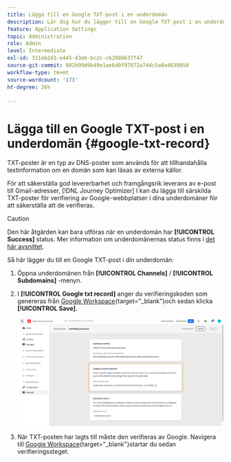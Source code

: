```yaml
---
title: Lägga till en Google TXT-post i en underdomän
description: Lär dig hur du lägger till en Google TXT-post i en underdomän
feature: Application Settings
topic: Administration
role: Admin
level: Intermediate
exl-id: 311eb2d1-e445-43e6-bc2c-c6288b637f47
source-git-commit: 882b99d9b49e1ae6d0f97872a74dc5a8a4639050
workflow-type: tm+mt
source-wordcount: '173'
ht-degree: 26%

---
```


# Lägga till en Google TXT-post i en underdomän {#google-txt-record}

TXT-poster är en typ av DNS-poster som används för att tillhandahålla textinformation om en domän som kan läsas av externa källor.

För att säkerställa god levererbarhet och framgångsrik leverans av e-post till Gmail-adresser, [!DNL Journey Optimizer] I kan du lägga till särskilda TXT-poster för verifiering av Google-webbplatser i dina underdomäner för att säkerställa att de verifieras.

>[!CAUTION]
>
> Den här åtgärden kan bara utföras när en underdomän har **[!UICONTROL Success]** status. Mer information om underdomänernas status finns i [det här avsnittet](access-subdomains.md).

Så här lägger du till en Google TXT-post i din underdomän:

1. Öppna underdomänen från **[!UICONTROL Channels]** / **[!UICONTROL Subdomains]** -menyn.

1. I **[!UICONTROL Google txt record]** anger du verifieringskoden som genereras från [Google Workspace](https://support.google.com/a/answer/183895){target=&quot;_blank&quot;}<!--G Suite Admin tools-->och sedan klicka **[!UICONTROL Save]**.

   ![](assets/subdomain-google-txt.png)

1. När TXT-posten har lagts till måste den verifieras av Google. Navigera till [Google Workspace](https://support.google.com/a/answer/183895){target=&quot;_blank&quot;}<!--G Suite Admin tools-->startar du sedan verifieringssteget.

